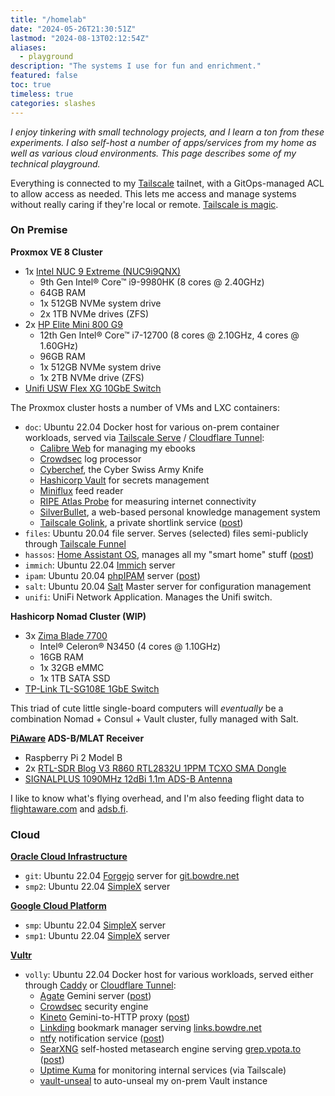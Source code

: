```yaml
---
title: "/homelab"
date: "2024-05-26T21:30:51Z"
lastmod: "2024-08-13T02:12:54Z"
aliases:
  - playground
description: "The systems I use for fun and enrichment."
featured: false
toc: true
timeless: true
categories: slashes
---
```

*I enjoy tinkering with small technology projects, and I learn a ton from these experiments. I also self-host a number of apps/services from my home as well as various cloud environments. This page describes some of my technical playground.*

Everything is connected to my [Tailscale](https://tailscale.com) tailnet, with a GitOps-managed ACL to allow access as needed. This lets me access and manage systems without really caring if they're local or remote. [Tailscale is magic](/secure-networking-made-simple-with-tailscale/).

### On Premise

**Proxmox VE 8 Cluster**
- 1x [Intel NUC 9 Extreme (NUC9i9QNX)](https://www.amazon.com/Intel-Extreme-NUC9i9QNX-Single-Model/dp/B0851JV4R8)
  - 9th Gen Intel® Core™ i9-9980HK (8 cores @ 2.40GHz)
  - 64GB RAM
  - 1x 512GB NVMe system drive
  - 2x 1TB NVMe drives (ZFS)
- 2x [HP Elite Mini 800 G9](https://www.hp.com/us-en/shop/pdp/hp-elite-mini-800-g9-desktop-pc-p-88u16ua-aba-1)
  - 12th Gen Intel® Core™ i7-12700 (8 cores @ 2.10GHz, 4 cores @ 1.60GHz)
  - 96GB RAM
  - 1x 512GB NVMe system drive
  - 1x 2TB NVMe drive (ZFS)
- [Unifi USW Flex XG 10GbE Switch](https://store.ui.com/us/en/collections/unifi-switching-utility-10-gbps-ethernet/products/unifi-flex-xg)

The Proxmox cluster hosts a number of VMs and LXC containers:
- `doc`: Ubuntu 22.04 Docker host for various on-prem container workloads, served via [Tailscale Serve](/tailscale-ssh-serve-funnel/#tailscale-serve) / [Cloudflare Tunnel](/publish-services-cloudflare-tunnel/):
  - [Calibre Web](https://github.com/janeczku/calibre-web) for managing my ebooks
  - [Crowdsec](https://www.crowdsec.net/) log processor
  - [Cyberchef](https://github.com/gchq/CyberChef), the Cyber Swiss Army Knife
  - [Hashicorp Vault](https://www.vaultproject.io/) for secrets management
  - [Miniflux](https://miniflux.app/) feed reader
  - [RIPE Atlas Probe](https://www.ripe.net/analyse/internet-measurements/ripe-atlas/) for measuring internet connectivity
  - [SilverBullet](https://silverbullet.md), a web-based personal knowledge management system
  - [Tailscale Golink](https://github.com/tailscale/golink), a private shortlink service ([post](/tailscale-golink-private-shortlinks-tailnet/))
- `files`: Ubuntu 20.04 file server. Serves (selected) files semi-publicly through [Tailscale Funnel](/tailscale-ssh-serve-funnel/#tailscale-funnel)
- `hassos`: [Home Assistant OS](https://www.home-assistant.io/installation/), manages all my "smart home" stuff ([post](/automating-camera-notifications-home-assistant-ntfy/))
- `immich`: Ubuntu 22.04 [Immich](https://immich.app/) server
- `ipam`: Ubuntu 20.04 [phpIPAM](https://phpipam.net/) server ([post](/integrating-phpipam-with-vrealize-automation-8/#step-0-phpipam-installation-and-base-configuration))
- `salt`: Ubuntu 20.04 [Salt](https://saltproject.io/) Master server for configuration management
- `unifi`: UniFi Network Application. Manages the Unifi switch.

**Hashicorp Nomad Cluster (WIP)**
- 3x [Zima Blade 7700](https://shop.zimaboard.com/products/zimablade-single-board-server-for-cyber-native)
  - Intel® Celeron® N3450 (4 cores @ 1.10GHz)
  - 16GB RAM
  - 1x 32GB eMMC
  - 1x 1TB SATA SSD
- [TP-Link TL-SG108E 1GbE Switch](https://www.tp-link.com/us/home-networking/8-port-switch/tl-sg108e/)

This triad of cute little single-board computers will *eventually* be a combination Nomad + Consul + Vault cluster, fully managed with Salt.

**[PiAware](https://www.flightaware.com/adsb/piaware/build) ADS-B/MLAT Receiver**
- Raspberry Pi 2 Model B
- 2x [RTL-SDR Blog V3 R860 RTL2832U 1PPM TCXO SMA Dongle](https://www.amazon.com/gp/product/B0129EBDS2)
- [SIGNALPLUS 1090MHz 12dBi 1.1m ADS-B Antenna](https://www.amazon.com/gp/product/B08XYRMG3V/)

I like to know what's flying overhead, and I'm also feeding flight data to [flightaware.com](https://flightaware.com) and [adsb.fi](https://adsb.fi).

### Cloud

**[Oracle Cloud Infrastructure](https://www.oracle.com/cloud/free/)**
- `git`: Ubuntu 22.04 [Forgejo](https://forgejo.org/) server for [git.bowdre.net](https://git.bowdre.net/explore/repos)
- `smp2`: Ubuntu 22.04 [SimpleX](/simplex/) server

**[Google Cloud Platform](https://cloud.google.com/free/docs/free-cloud-features)**
- `smp`: Ubuntu 22.04 [SimpleX](/simplex/) server
- `smp1`: Ubuntu 22.04 [SimpleX](/simplex/) server

**[Vultr](https://www.vultr.com)**
- `volly`: Ubuntu 22.04 Docker host for various workloads, served either through [Caddy](https://caddyserver.com/) or [Cloudflare Tunnel](/publish-services-cloudflare-tunnel/):
  - [Agate](https://github.com/mbrubeck/agate) Gemini server ([post](/gemini-capsule-gempost-github-actions/))
  - [Crowdsec](https://www.crowdsec.net) security engine
  - [Kineto](https://github.com/beelux/kineto) Gemini-to-HTTP proxy ([post](/gemini-capsule-gempost-github-actions/))
  - [Linkding](https://github.com/sissbruecker/linkding) bookmark manager serving [links.bowdre.net](https://links.bowdre.net/bookmarks/shared)
  - [ntfy](https://ntfy.sh/) notification service ([post](/easy-push-notifications-with-ntfy/))
  - [SearXNG](https://docs.searxng.org/) self-hosted metasearch engine serving [grep.vpota.to](https://grep.vpota.to) ([post](https://srsbsns.lol/post/self-hosting-a-search-engine-iyjdlk6y))
  - [Uptime Kuma](https://github.com/louislam/uptime-kuma) for monitoring internal services (via Tailscale)
  - [vault-unseal](https://github.com/lrstanley/vault-unseal) to auto-unseal my on-prem Vault instance
